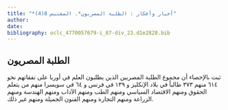```yaml
---
title: "*أخبار وأفكار : الطلبة المصريون*. المقتبس 8(4)"
author: 
date: 
bibliography: oclc_4770057679-i_87-div_23.d1e2828.bib
---
```




##  الطلبة المصريون 


 ثبت بالإحصاء أن مجموع الطلبة المصريين الذين يطلبون العلم في أوربا على نفقاتهم نحو  ٦١٤  منهم  ٣٧٣  طالباً في بلاد الإنكليز و  ١٣٩  في فرنس و  ٦٤  في سويسرا منهم من يتعلم الحقوق ومنهم الاقتصاد السياسي ومنهم الطب ومنهم الآداب ومنهم الهندسة ومنهم الزراعة ومنهم التجارة ومنهم الفنون الجميلة ومنهم غير ذلك.  
